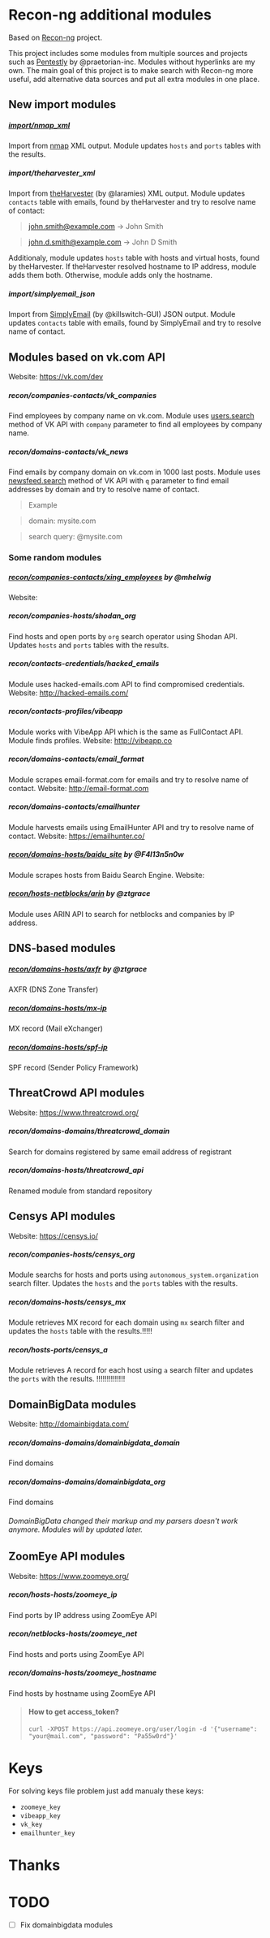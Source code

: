 # Recon-ng additional modules
Based on [Recon-ng](bitbucket.org/LaNMaSteR53/recon-ng) project.

This project includes some modules from multiple sources and projects such as [Pentestly](https://github.com/praetorian-inc/pentestly) by @praetorian-inc. Modules without hyperlinks are my own. The main goal of this project is to make search with Recon-ng more useful, add alternative data sources and put all extra modules in one place.

## New import modules
 
##### [import/nmap_xml](https://github.com/praetorian-inc/pentestly/blob/master/modules/import/nmap_xml.py)
Import from [nmap](http://nmap.org/) XML output. Module updates `hosts` and `ports` tables with the results.
##### import/theharvester_xml
Import from [theHarvester](https://github.com/laramies/theHarvester) (by @laramies) XML output. Module updates `contacts` table with emails, found by theHarvester and try to resolve name of contact:
>john.smith@example.com -> John Smith

>john.d.smith@example.com -> John D Smith
 

Additionaly, module updates `hosts` table with hosts and virtual hosts, found by theHarvester. If theHarvester resolved hostname to IP address, module adds them both. Otherwise, module adds only the hostname.
##### import/simplyemail_json
Import from [SimplyEmail](https://github.com/killswitch-GUI/SimplyEmail) (by @killswitch-GUI) JSON output. Module updates `contacts` table with emails, found by SimplyEmail and try to resolve name of contact.

## Modules based on vk.com API
Website: https://vk.com/dev
##### recon/companies-contacts/vk_companies
Find employees by company name on vk.com. Module uses [users.search](https://vk.com/dev/users.search) method of VK API with `company` parameter to find all employees by company name.

##### recon/domains-contacts/vk_news
Find emails by company domain on vk.com in 1000 last posts. Module uses [newsfeed.search](https://vk.com/dev/newsfeed.search) method of VK API with `q` parameter to find email addresses by domain and try to resolve name of contact.
>Example

>domain: mysite.com

>search query: @mysite.com

### Some random modules
##### [recon/companies-contacts/xing_employees](https://github.com/mhelwig/xing_employees/blob/master/xing_employees.py) by @mhelwig
Website: 
##### recon/companies-hosts/shodan_org
Find hosts and open ports by `org` search operator using Shodan API. Updates `hosts` and `ports` tables with the results.
##### recon/contacts-credentials/hacked_emails
Module uses hacked-emails.com API to find compromised credentials. Website: http://hacked-emails.com/
##### recon/contacts-profiles/vibeapp
Module works with VibeApp API which is the same as FullContact API. Module finds profiles. Website: http://vibeapp.co
##### recon/domains-contacts/email_format
Module scrapes email-format.com for emails and try to resolve name of contact. Website: http://email-format.com
##### recon/domains-contacts/emailhunter
Module harvests emails using EmailHunter API and try to resolve name of contact. Website: https://emailhunter.co/
##### [recon/domains-hosts/baidu_site](https://github.com/F4l13n5n0w/recon-ng-baidu_site-module-rewrite/blob/master/baidu_site.py) by @F4l13n5n0w
Module scrapes hosts from Baidu Search Engine. Website: 
##### [recon/hosts-netblocks/arin](https://github.com/ztgrace/recon_scripts/blob/master/arin.py) by @ztgrace
Module uses ARIN API to search for netblocks and companies by IP address.

## DNS-based modules
##### [recon/domains-hosts/axfr](https://github.com/ztgrace/recon_scripts/blob/master/axfr.py) by @ztgrace
AXFR (DNS Zone Transfer)
##### [recon/domains-hosts/mx-ip](https://bitbucket.org/KoreLogicSecurity/recon-ng/src/493ada1d7f77bd10989e380bd4bf217614eb0855/modules/recon/hosts-hosts/mx-ip.py)
MX record (Mail eXchanger)
##### [recon/domains-hosts/spf-ip](https://bitbucket.org/KoreLogicSecurity/recon-ng/src/458bcc977fd009bbfe3b68c916b7d9f33ff33daf/modules/recon/hosts-hosts/spf-ip.py)
SPF record (Sender Policy Framework)

## ThreatCrowd API modules
Website: https://www.threatcrowd.org/
##### recon/domains-domains/threatcrowd_domain
Search for domains registered by same email address of registrant
##### recon/domains-hosts/threatcrowd_api
Renamed module from standard repository

## Censys API modules
Website: https://censys.io/
##### recon/companies-hosts/censys_org
Module searchs for hosts and ports using `autonomous_system.organization` search filter. Updates the `hosts` and the `ports` tables with the results.
##### recon/domains-hosts/censys_mx
Module retrieves MX record for each domain using `mx` search filter and updates the `hosts` table with the results.!!!!!
##### recon/hosts-ports/censys_a
Module retrieves A record for each host using `a` search filter and updates the `ports` with the results. !!!!!!!!!!!!!! 

## DomainBigData modules
Website: http://domainbigdata.com/
##### recon/domains-domains/domainbigdata_domain
Find domains 
##### recon/domains-domains/domainbigdata_org
Find domains

###### DomainBigData changed their markup and my parsers doesn't work anymore. Modules will by updated later.

## ZoomEye API modules
Website: https://www.zoomeye.org/
##### recon/hosts-hosts/zoomeye_ip
Find ports by IP address using ZoomEye API
##### recon/netblocks-hosts/zoomeye_net
Find hosts and ports using ZoomEye API
##### recon/domains-hosts/zoomeye_hostname
Find hosts by hostname using ZoomEye API

>#### How to get access_token?
>
>~~~
>curl -XPOST https://api.zoomeye.org/user/login -d '{"username": "your@mail.com", "password": "Pa55w0rd"}'
>~~~

# Keys
For solving keys file problem just add manualy these keys:
- `zoomeye_key`
- `vibeapp_key`
- `vk_key`
- `emailhunter_key`


# Thanks

# TODO
- [ ] Fix domainbigdata modules

